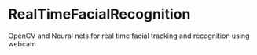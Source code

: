 # RealTimeFacialRecognition
OpenCV and Neural nets for real time facial tracking and recognition using webcam
